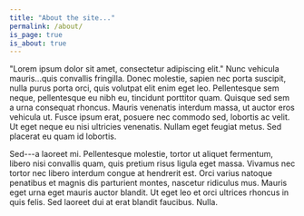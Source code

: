 ```yaml
---
title: "About the site..."
permalink: /about/
is_page: true
is_about: true
---
```


"Lorem ipsum dolor sit amet, consectetur adipiscing elit." Nunc vehicula mauris...quis convallis fringilla. Donec molestie, sapien nec porta suscipit, nulla purus porta orci, quis volutpat elit enim eget leo. Pellentesque sem neque, pellentesque eu nibh eu, tincidunt porttitor quam. Quisque sed sem a urna consequat rhoncus. Mauris venenatis interdum massa, ut auctor eros vehicula ut. Fusce ipsum erat, posuere nec commodo sed, lobortis ac velit. Ut eget neque eu nisi ultricies venenatis. Nullam eget feugiat metus. Sed placerat eu quam id lobortis.

Sed---a laoreet mi. Pellentesque molestie, tortor ut aliquet fermentum, libero nisi convallis quam, quis pretium risus ligula eget massa. Vivamus nec tortor nec libero interdum congue at hendrerit est. Orci varius natoque penatibus et magnis dis parturient montes, nascetur ridiculus mus. Mauris eget urna eget mauris auctor blandit. Ut eget leo et orci ultrices rhoncus in quis felis. Sed laoreet dui at erat blandit faucibus. Nulla.
